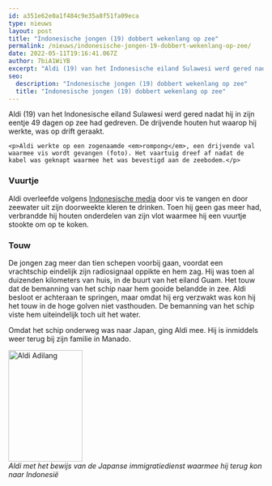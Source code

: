 ```yaml
---
id: a351e62e0a1f484c9e35a8f51fa09eca
type: nieuws
layout: post
title: "Indonesische jongen (19) dobbert wekenlang op zee"
permalink: /nieuws/indonesische-jongen-19-dobbert-wekenlang-op-zee/
date: 2022-05-11T19:16:41.067Z
author: 7biA1WiYB
excerpt: "Aldi (19) van het Indonesische eiland Sulawesi werd gered nadat hij in zijn eentje 49 dagen op zee had gedreven. De drijvende houten hut waarop hij werkte, was op drift geraakt.   "
seo:
  description: "Indonesische jongen (19) dobbert wekenlang op zee"
  title: "Indonesische jongen (19) dobbert wekenlang op zee"
---
```

Aldi (19) van het Indonesische eiland Sulawesi werd gered nadat hij in zijn eentje 49 dagen op zee had gedreven. De drijvende houten hut waarop hij werkte, was op drift geraakt.   

    <p>Aldi werkte op een zogenaamde <em>rompong</em>, een drijvende val waarmee vis wordt gevangen (foto). Het vaartuig dreef af nadat de kabel was geknapt waarmee het was bevestigd aan de zeebodem.</p>
<h3>Vuurtje</h3>
<p>Aldi overleefde volgens <a href="http://www.thejakartapost.com/news/2018/09/23/indonesian-teenager-survives-49-days-adrift-in-guam-waters.html" target="_blank">Indonesische media</a> door vis te vangen en door zeewater uit zijn doorweekte kleren te drinken. Toen hij geen gas meer had, verbrandde hij houten onderdelen van zijn vlot waarmee hij een vuurtje stookte om op te koken.</p>
<h3>Touw </h3>
<p>De jongen zag meer dan tien schepen voorbij gaan, voordat een vrachtschip eindelijk zijn radiosignaal oppikte en hem zag. Hij was toen al duizenden kilometers van huis, in de buurt van het eiland Guam. Het touw dat de bemanning van het schip naar hem gooide belandde in zee. Aldi besloot er achteraan te springen, maar omdat hij erg verzwakt was kon hij het touw in de hoge golven niet vasthouden. De bemanning van het schip viste hem uiteindelijk toch uit het water.</p>
<p>Omdat het schip onderweg was naar Japan, ging Aldi mee. Hij is inmiddels weer terug bij zijn familie in Manado.</p>
<p><div class="media media-element-container media-teaser"><div id="file-534730" class="file file-image file-image-jpeg">

        
  
  <div class="content">
    <a href="/files/anp-61783112jpg-2"><img alt="Aldi Adilang" title="Foto: ANP" height="220" width="146" class="media-element file-teaser" data-delta="3" src="https://7dagen.netlify.app/sites/default/files/styles/medium/public/ANP-61783112_2.jpg?itok=KnkXd0UW"></a>  </div>

  
</div>
</div><em>Aldi met het bewijs van de Japanse immigratiedienst waarmee hij terug kon naar Indonesië</em>  
